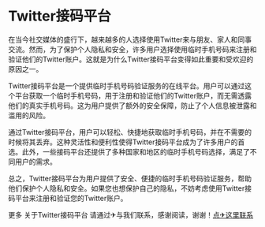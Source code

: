 # Twitter接码平台

在当今社交媒体的盛行下，越来越多的人选择使用Twitter来与朋友、家人和同事交流。然而，为了保护个人隐私和安全，许多用户选择使用临时手机号码来注册和验证他们的Twitter账户。这就是为什么Twitter接码平台变得如此重要和受欢迎的原因之一。

Twitter接码平台是一个提供临时手机号码验证服务的在线平台。用户可以通过这个平台获取一个临时手机号码，用于注册和验证他们的Twitter账户，而无需透露他们的真实手机号码。这为用户提供了额外的安全保障，防止了个人信息被泄露和滥用的风险。

通过Twitter接码平台，用户可以轻松、快捷地获取临时手机号码，并在不需要的时候将其丢弃。这种灵活性和便利性使得Twitter接码平台成为了许多用户的首选。此外，一些接码平台还提供了多种国家和地区的临时手机号码选择，满足了不同用户的需求。

总之，Twitter接码平台为用户提供了安全、便捷的临时手机号码验证服务，帮助他们保护个人隐私和安全。如果您也想保护自己的隐私，不妨考虑使用Twitter接码平台来注册和验证您的Twitter账户。

更多 关于Twitter接码平台 请通过✈与我们联系，感谢阅读，谢谢！[点✈这里联系](https://add.k02.cc)